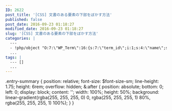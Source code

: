 ```yaml
---
ID: 2622
post_title: '[CSS] 文書のある要素の下部をぼかす方法'
published: false
post_date: 2016-09-23 01:18:27
modified_date: 2016-09-23 01:18:27
slug: '[CSS] 文書のある要素の下部をぼかす方法'
categories: |
  ---
  - !php/object "O:7:\"WP_Term\":16:{s:7:\"term_id\";i:1;s:4:\"name\";s:9:\"\u672A\u5206\u985E\";s:4:\"slug\";s:27:\"%e6%9c%aa%e5%88%86%e9%a1%9e\";s:10:\"term_group\";i:0;s:16:\"term_taxonomy_id\";i:1;s:8:\"taxonomy\";s:8:\"category\";s:11:\"description\";s:0:\"\";s:6:\"parent\";i:0;s:5:\"count\";i:5;s:6:\"filter\";s:3:\"raw\";s:6:\"cat_ID\";i:1;s:14:\"category_count\";i:5;s:20:\"category_description\";s:0:\"\";s:8:\"cat_name\";s:9:\"\u672A\u5206\u985E\";s:17:\"category_nicename\";s:27:\"%e6%9c%aa%e5%88%86%e9%a1%9e\";s:15:\"category_parent\";i:0;}"
  ...
tags: |
  --- []
  ...
---
```

  .entry-summary {
    position: relative;
    font-size: $font-size-sm;
    line-height: 1.75;
    height: 6rem;
    overflow: hidden;
    &:after {
      position: absolute;
      bottom: 0;
      left: 0;
      display: block;
      content: '';
      width: 100%;
      height: 50%;
      background: linear-gradient(rgba(255, 255, 255, 0) 0, rgba(255, 255, 255, 1) 80%, rgba(255, 255, 255, 1) 100%);
    }
  }